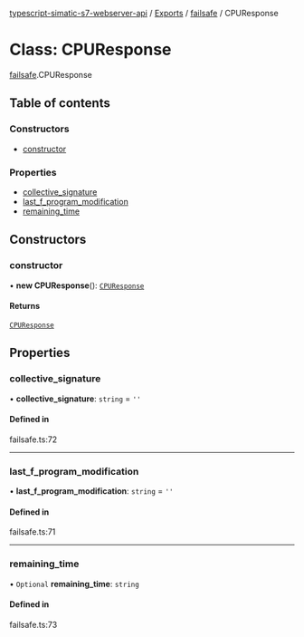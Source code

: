 [typescript-simatic-s7-webserver-api](../README.md) / [Exports](../modules.md) / [failsafe](../modules/failsafe.md) / CPUResponse

# Class: CPUResponse

[failsafe](../modules/failsafe.md).CPUResponse

## Table of contents

### Constructors

- [constructor](failsafe.CPUResponse.md#constructor)

### Properties

- [collective\_signature](failsafe.CPUResponse.md#collective_signature)
- [last\_f\_program\_modification](failsafe.CPUResponse.md#last_f_program_modification)
- [remaining\_time](failsafe.CPUResponse.md#remaining_time)

## Constructors

### constructor

• **new CPUResponse**(): [`CPUResponse`](failsafe.CPUResponse.md)

#### Returns

[`CPUResponse`](failsafe.CPUResponse.md)

## Properties

### collective\_signature

• **collective\_signature**: `string` = `''`

#### Defined in

failsafe.ts:72

___

### last\_f\_program\_modification

• **last\_f\_program\_modification**: `string` = `''`

#### Defined in

failsafe.ts:71

___

### remaining\_time

• `Optional` **remaining\_time**: `string`

#### Defined in

failsafe.ts:73
